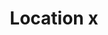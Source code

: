 ---
title: Location x
tags: ["location", "x", "remove", "delete", "cancel", "geolocation", "position"]
icon: location-x
svg: '<svg xmlns="http://www.w3.org/2000/svg" width="24" height="24" fill="none" viewBox="0 0 24 24" stroke-width="1.5" stroke-linecap="round" stroke-linejoin="round" stroke="currentColor"><path d="M12.56 20.82a.964.964 0 0 1-1.12 0C6.611 17.378 1.486 10.298 6.667 5.182A7.592 7.592 0 0 1 12 3c2 0 3.919.785 5.333 2.181 5.181 5.116.056 12.196-4.773 15.64ZM10 8l4 4m0-4-4 4"/></svg>'
---